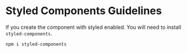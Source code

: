 # Styled Components Guidelines

If you create the component with styled enabled. You will need to install `styled-components`.

``` 
npm i styled-components
```

